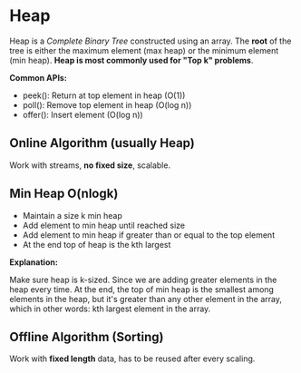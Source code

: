 # Heap

Heap is a *Complete Binary Tree* constructed using an array. The **root** of the tree is either the maximum element (max heap) or the minimum element (min heap). **Heap is most commonly used for "Top k" problems**.

**Common APIs:**
* peek(): Return at top element in heap (O(1))
* poll(): Remove top element in heap (O(log n))
* offer(): Insert element (O(log n))

## Online Algorithm (usually Heap)

Work with streams, **no fixed size**, scalable.

## Min Heap O(nlogk)
* Maintain a size k min heap
* Add element to min heap until reached size
* Add element to min heap if greater than or equal to the top element
* At the end top of heap is the kth largest

**Explanation:**

Make sure heap is k-sized. Since we are adding greater elements in the heap every time. At the end, the top of min heap is the smallest among elements in the heap, but it's greater than any other element in the array, which in other words: kth largest element in the array.

## Offline Algorithm (Sorting)

Work with **fixed length** data, has to be reused after every scaling.


